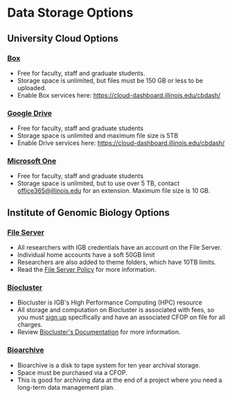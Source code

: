 # Data Storage Options

## University Cloud Options
### [Box](https://box.illinois.edu/)
- Free for faculty, staff and graduate students.
- Storage space is unlimited, but files must be 150 GB or less to be uploaded.
- Enable Box services here: https://cloud-dashboard.illinois.edu/cbdash/

### [Google Drive](https://help.uillinois.edu/TDClient/42/UIUC/Requests/ServiceDet?ID=135)
- Free for faculty, staff and graduate students
- Storage space is unlimited and maximum file size is 5TB
- Enable Drive services here: https://cloud-dashboard.illinois.edu/cbdash/

### [Microsoft One](https://help.uillinois.edu/TDClient/42/UIUC/Requests/ServiceDet?ID=136)
- Free for faculty, staff and graduate students
- Storage space is unlimited, but to use over 5 TB, contact office365@illinois.edu for an extension. Maximum file size is 10 GB.

## Institute of Genomic Biology Options
### [File Server](https://help.igb.illinois.edu/File_Server_Access)
- All researchers with IGB credentials have an account on the File Server. 
- Individual home accounts have a soft 50GB limit
- Researchers are also added to theme folders, which have 10TB limits.
- Read the [File Server Policy](https://help.igb.illinois.edu/File_Server_Policy) for more information.

### [Biocluster](http://biocluster2.igb.illinois.edu/)
- Biocluster is IGB's High Performance Computing (HPC) resource
- All storage and computation on Biocluster is associated with fees, so you must [sign up](http://biocluster2.igb.illinois.edu/) specifically and have an associated CFOP on file for all charges.
- Review [Biocluster's Documentation](https://help.igb.illinois.edu/Biocluster) for more information.

### [Bioarchive](https://help.igb.illinois.edu/Using_Bioarchive)
- Bioarchive is a disk to tape system for ten year archival storage. 
- Space must be purchased via a CFOP.
- This is good for archiving data at the end of a project where you need a long-term data management plan.

